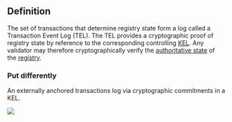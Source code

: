 ## Definition

The set of transactions that determine registry state form a log called a Transaction Event Log (TEL). The TEL provides a cryptographic proof of registry state by reference to the corresponding controlling [KEL](key-event-log.md). Any validator may therefore cryptographically verify the [authoritative state](authoritative.md) of the [registry](registry.md).

### Put differently

An externally anchored transactions log via cryptographic commitments in a KEL.

![](https://github.com/WebOfTrust/keri/blob/main/images/TEL-and-KEL.png)
